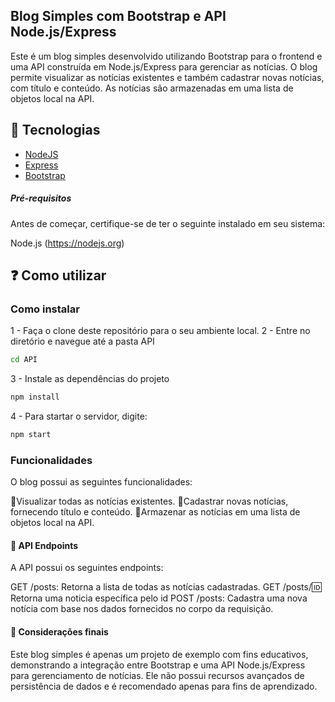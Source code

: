 ## Blog Simples com Bootstrap e API Node.js/Express

Este é um blog simples desenvolvido utilizando Bootstrap para o frontend e uma API construída em Node.js/Express para gerenciar as notícias. O blog permite visualizar as notícias existentes e também cadastrar novas notícias, com título e conteúdo. As notícias são armazenadas em uma lista de objetos local na API.

## 🚀 Tecnologias

- [NodeJS](https://nodejs.org/)
- [Express](https://expressjs.com/pt-br/)
- [Bootstrap](https://getbootstrap.com/)

##### Pré-requisitos

Antes de começar, certifique-se de ter o seguinte instalado em seu sistema:

Node.js (https://nodejs.org)

## ❓ Como utilizar

### Como instalar

1 - Faça o clone deste repositório para o seu ambiente local.
2 - Entre no diretório e navegue até a pasta API

```bash
cd API
```

3 - Instale as dependências do projeto

```bash
npm install
```

4 - Para startar o servidor, digite:

```bash
npm start
```

### Funcionalidades

O blog possui as seguintes funcionalidades:

🔹Visualizar todas as notícias existentes.
🔹Cadastrar novas notícias, fornecendo título e conteúdo.
🔹Armazenar as notícias em uma lista de objetos local na API.

#### 🔵 API Endpoints

A API possui os seguintes endpoints:

GET /posts: Retorna a lista de todas as notícias cadastradas.
GET /posts/:id: Retorna uma noticia específica pelo id
POST /posts: Cadastra uma nova notícia com base nos dados fornecidos no corpo da requisição.

#### 🔵 Considerações finais

Este blog simples é apenas um projeto de exemplo com fins educativos, demonstrando a integração entre Bootstrap e uma API Node.js/Express para gerenciamento de notícias. Ele não possui recursos avançados de persistência de dados e é recomendado apenas para fins de aprendizado.
